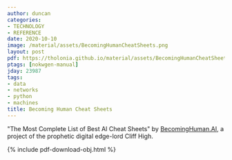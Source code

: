 ```yaml
---
author: duncan
categories:
- TECHNOLOGY
- REFERENCE
date: 2020-10-10
image: /material/assets/BecomingHumanCheatSheets.png
layout: post
pdf: https://tholonia.github.io/material/assets/BecomingHumanCheatSheets.pdf
ptags: [nokwgen-manual]
jday: 23987
tags:
- data
- networks
- python
- machines
title: Becoming Human Cheat Sheets
---
```


"The Most Complete List of Best AI Cheat Sheets" by [BecomingHuman.AI](https://becominghuman.ai/), a project of the prophetic digital edge-lord Cliff High.  

<!--more-->

{% include pdf-download-obj.html %}
